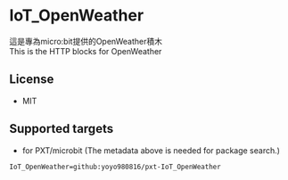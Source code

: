 # IoT_OpenWeather

這是專為micro:bit提供的OpenWeather積木\
This is the HTTP blocks for OpenWeather

## License

* MIT

## Supported targets

* for PXT/microbit
(The metadata above is needed for package search.)

```package
IoT_OpenWeather=github:yoyo980816/pxt-IoT_OpenWeather
```